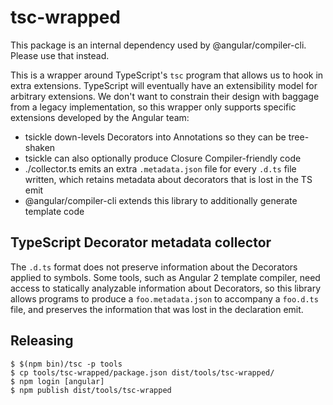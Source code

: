 # tsc-wrapped

This package is an internal dependency used by @angular/compiler-cli. Please use that instead.

This is a wrapper around TypeScript's `tsc` program that allows us to hook in extra extensions.
TypeScript will eventually have an extensibility model for arbitrary extensions. We don't want
to constrain their design with baggage from a legacy implementation, so this wrapper only
supports specific extensions developed by the Angular team:

- tsickle down-levels Decorators into Annotations so they can be tree-shaken
- tsickle can also optionally produce Closure Compiler-friendly code
- ./collector.ts emits an extra `.metadata.json` file for every `.d.ts` file written, 
  which retains metadata about decorators that is lost in the TS emit
- @angular/compiler-cli extends this library to additionally generate template code

## TypeScript Decorator metadata collector

The `.d.ts` format does not preserve information about the Decorators applied to symbols.
Some tools, such as Angular 2 template compiler, need access to statically analyzable
information about Decorators, so this library allows programs to produce a `foo.metadata.json`
to accompany a `foo.d.ts` file, and preserves the information that was lost in the declaration
emit.

## Releasing
```
$ $(npm bin)/tsc -p tools
$ cp tools/tsc-wrapped/package.json dist/tools/tsc-wrapped/
$ npm login [angular]
$ npm publish dist/tools/tsc-wrapped
```
